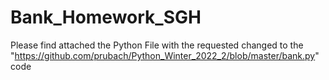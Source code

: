 # Bank_Homework_SGH
Please find attached the Python File with the requested changed to the "https://github.com/prubach/Python_Winter_2022_2/blob/master/bank.py" code
